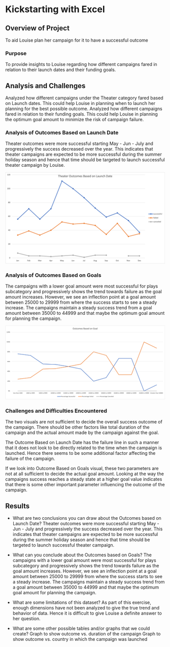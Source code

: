 # Kickstarting with Excel

## Overview of Project
To aid Louise plan her campaign for it to have a successful outcome

### Purpose
 To provide insights to Louise regarding how different campaigns fared in relation to their launch dates and their funding goals. 

## Analysis and Challenges
Analyzed how different campaigns under the Theater category fared based on Launch dates. This could help Louise in planning when to launch her planning for the best possible outcome.
Analyzed how different campaigns fared in relation to their funding goals. This could help Louise in planning the optimum goal amount to minimize the risk of campaign failure.
### Analysis of Outcomes Based on Launch Date
Theater outcomes were more successful starting May - Jun - July and progressively the success decreased over the year. This indicates that theater campaigns are expected to be more successful during the summer holiday season and hence that time should be targeted to launch successful theater campaign by Louise.

![Outcome Based on Launch Date](/Resources/Theater_Outcomes_vs_Launch.png)


### Analysis of Outcomes Based on Goals
The campaigns with a lower goal amount were most successful for plays subcategory and progressively shows the trend towards failure as the goal amount increases. However, we see an inflection point at a goal amount between 25000 to 29999 from where the success starts to see a steady increase. The campaigns maintain a steady success trend from a goal amount between 35000 to 44999 and that maybe the optimum goal amount for planning the campaign.

![Outcome Vs Goals](/Resources/Outcomes_vs_Goals.png)

### Challenges and Difficulties Encountered
The two visuals are not sufficient to decide the overall success outcome of the campaign. There should be other factors like total duration of the campaign and the actual amount made by the campaign against the goal. 

The Outcome Based on Launch Date has the failure line in such a manner that it does not look to be directly related to the time when the campaign is launched. Hence there seems to be some additional factor affecting the failure of the campaign.

If we look into Outcome Based on Goals visual, these two parameters are not at all sufficient to decide the actual goal amount. Looking at the way the campaigns success reaches a steady state at a higher goal value indicates that there is some other important parameter influencing the outcome of the campaign.

## Results

- What are two conclusions you can draw about the Outcomes based on Launch Date?
Theater outcomes were more successful starting May - Jun - July and progressively the success decreased over the year. This indicates that theater campaigns are expected to be more successful during the summer holiday season and hence that time should be targeted to launch successful theater campaign. 
- What can you conclude about the Outcomes based on Goals?
The campaigns with a lower goal amount were most successful for plays subcategory and progressively shows the trend towards failure as the goal amount increases. However, we see an inflection point at a goal amount between 25000 to 29999 from where the success starts to see a steady increase. The campaigns maintain a steady success trend from a goal amount between 35000 to 44999 and that maybe the optimum goal amount for planning the campaign.
 

- What are some limitations of this dataset?
As part of this exercise, enough dimensions have not been analyzed to give the true trend and behavior of data. Hence it is difficult to give Louise a definite answer to her question.


- What are some other possible tables and/or graphs that we could create?
Graph to show outcome vs. duration of the campaign
Graph to show outcome vs. country in which the campaign was launched

